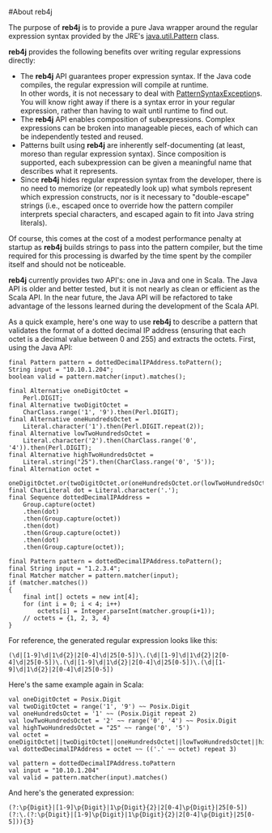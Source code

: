 #About reb4j

The purpose of **reb4j** is to provide a pure Java wrapper around
the regular expression syntax provided by the JRE's 
[java.util.Pattern](http://java.sun.com/javase/6/docs/api/java/util/regex/Pattern.html}java.util.regex.Pattern) class.

**reb4j** provides the following benefits over writing regular expressions directly:

*	The **reb4j** API guarantees proper expression syntax.
	If the Java code compiles, the regular expression will compile at runtime.  
	In other words, it is not necessary to deal with [PatternSyntaxException](http://java.sun.com/javase/6/docs/api/java/util/regex/PatternSyntaxException.html}PatternSyntaxException)s.
	You will know right away if there is a syntax error in your regular expression, rather than having to wait until runtime to find out. 
*	The **reb4j** API enables composition of subexpressions.  Complex expressions can be broken into manageable pieces, each of which can be independently tested and reused.
*	Patterns built using **reb4j** are inherently self-documenting (at least, moreso than regular expression syntax).
	Since composition is supported, each subexpression can be given a meaningful name that describes what it represents.
*	Since **reb4j** hides regular expression syntax from the developer, there is no need to memorize (or repeatedly look up) what symbols represent which expression constructs, nor is it necessary to "double-escape" strings (i.e., escaped once to override how the pattern compiler interprets special characters, and escaped again to fit into Java string literals).
	

Of course, this comes at the cost of a modest performance penalty at startup as **reb4j** builds strings to pass into the pattern compiler, but the time required for this processing is dwarfed by the time spent by the compiler itself and should not be noticeable.

**reb4j** currently provides two API's: one in Java and one in Scala.  The Java API is older and better tested, but it is not nearly as clean or efficient as the Scala API.  In the near future, the Java API will be refactored to take advantage of the lessons learned during the development of the Scala API.
	
As a quick example, here's one way to use **reb4j** to describe a pattern that validates the format of a dotted decimal IP address (ensuring that each octet is a decimal value between 0 and 255) and extracts the octets.  First, using the Java API:
	
	final Pattern pattern = dottedDecimalIPAddress.toPattern();
	String input = "10.10.1.204";
	boolean valid = pattern.matcher(input).matches();
	
	final Alternative oneDigitOctet = 
		Perl.DIGIT;
	final Alternative twoDigitOctet = 
		CharClass.range('1', '9').then(Perl.DIGIT);
	final Alternative oneHundredsOctet = 
		Literal.character('1').then(Perl.DIGIT.repeat(2));
	final Alternative lowTwoHundredsOctet = 
		Literal.character('2').then(CharClass.range('0', '4')).then(Perl.DIGIT);
	final Alternative highTwoHundredsOctet = 
		Literal.string("25").then(CharClass.range('0', '5'));
	final Alternation octet = 
		oneDigitOctet.or(twoDigitOctet.or(oneHundredsOctet.or(lowTwoHundredsOctet.or(highTwoHundredsOctet))));
	final CharLiteral dot = Literal.character('.');
	final Sequence dottedDecimalIPAddress = 
		Group.capture(octet)
		.then(dot)
		.then(Group.capture(octet))
		.then(dot)
		.then(Group.capture(octet))
		.then(dot)
		.then(Group.capture(octet));
		
	final Pattern pattern = dottedDecimalIPAddress.toPattern();
	final String input = "1.2.3.4";
	final Matcher matcher = pattern.matcher(input);
	if (matcher.matches())
	{
		final int[] octets = new int[4];
		for (int i = 0; i < 4; i++)
			octets[i] = Integer.parseInt(matcher.group(i+1));
		// octets = {1, 2, 3, 4}
	} 

For reference, the generated regular expression looks like this:
	
	(\d|[1-9]\d|1\d{2}|2[0-4]\d|25[0-5])\.(\d|[1-9]\d|1\d{2}|2[0-4]\d|25[0-5])\.(\d|[1-9]\d|1\d{2}|2[0-4]\d|25[0-5])\.(\d|[1-9]\d|1\d{2}|2[0-4]\d|25[0-5])


Here's the same example again in Scala:

	val oneDigitOctet = Posix.Digit
	val twoDigitOctet = range('1', '9') ~~ Posix.Digit
	val oneHundredsOctet = '1' ~~ (Posix.Digit repeat 2)
	val lowTwoHundredsOctet = '2' ~~ range('0', '4') ~~ Posix.Digit
	val highTwoHundredsOctet = "25" ~~ range('0', '5')
	val octet = oneDigitOctet||twoDigitOctet||oneHundredsOctet||lowTwoHundredsOctet||highTwoHundredsOctet
	val dottedDecimalIPAddress = octet ~~ (('.' ~~ octet) repeat 3)
		
	val pattern = dottedDecimalIPAddress.toPattern
	val input = "10.10.1.204"
	val valid = pattern.matcher(input).matches()

And here's the generated expression:

	(?:\p{Digit}|[1-9]\p{Digit}|1\p{Digit}{2}|2[0-4]\p{Digit}|25[0-5])(?:\.(?:\p{Digit}|[1-9]\p{Digit}|1\p{Digit}{2}|2[0-4]\p{Digit}|25[0-5])){3}


	
	
